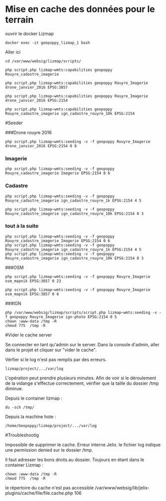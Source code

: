 # Mise en cache des données pour le terrain


ouvrir le docker Lizmap

~~~
docker exec -it geopoppy_lizmap_1 bash
~~~

Aller ici

~~~
cd /var/www/websig/lizmap/scripts/
~~~

~~~
php script.php lizmap~wmts:capabilities geopoppy Rouyre_cadastre_imagerie
~~~

~~~
php script.php lizmap~wmts:capabilities geopoppy Rouyre_Imagerie drone_janvier_2016 EPSG:3857

php script.php lizmap~wmts:capabilities geopoppy Rouyre_Imagerie drone_janvier_2016 EPSG:2154
~~~

~~~
php script.php lizmap~wmts:capabilities geopoppy Rouyre_cadastre_imagerie ign_cadastre_rouyre_10k EPSG:2154
~~~




#Seeder 

###Drone rouyre 2016
~~~
php script.php lizmap~wmts:seeding -v -f geopoppy Rouyre_Imagerie drone_janvier_2016 EPSG:2154 0 8
~~~

### Imagerie
~~~
php script.php lizmap~wmts:seeding -v -f geopoppy Rouyre_cadastre_imagerie Imagerie EPSG:2154 0 6
~~~

### Cadastre
~~~
php script.php lizmap~wmts:seeding -v -f geopoppy Rouyre_cadastre_imagerie ign_cadastre_rouyre_1k EPSG:2154 4 5
~~~

~~~
php script.php lizmap~wmts:seeding -v -f geopoppy Rouyre_cadastre_imagerie ign_cadastre_rouyre_10k EPSG:2154 0 3
~~~

### tout à la suite
~~~
php script.php lizmap~wmts:seeding -v -f geopoppy Rouyre_cadastre_imagerie Imagerie EPSG:2154 0 6
php script.php lizmap~wmts:seeding -v -f geopoppy Rouyre_cadastre_imagerie ign_cadastre_rouyre_1k EPSG:2154 4 5
php script.php lizmap~wmts:seeding -v -f geopoppy Rouyre_cadastre_imagerie ign_cadastre_rouyre_10k EPSG:2154 0 3
~~~


###OSM
~~~
php script.php lizmap~wmts:seeding -v -f geopoppy Rouyre_Imagerie osm_mapnik EPSG:3857 0 23
~~~

~~~
php script.php lizmap~wmts:seeding -v -f geopoppy Rouyre_Imagerie osm_mapnik EPSG:3857 0 8
~~~


###IGN

~~~
php /var/www/websig/lizmap/scripts/script.php lizmap~wmts:seeding -v -f geopoppy Rouyre_Imagerie ign-photo EPSG:2154 0 5
chown :www-data /tmp -R
chmod 775  /tmp -R
~~~


#Vider le cache server

Se connecter en tant qu'admin sur le server. Dans la console d'admin, aller dans le projet et cliquer sur "vider le cache". 

Vérfier si le log n'est pas remplis par des erreurs.

~~~
lizmap/project/.../var/log
~~~


L'opération peut prendre plusieurs minutes. Afin de voir si le déroulement de la vidange s'effectue correctement, vérifier que la taille du dossier /tmp diminue.

Depuis le container lizmap :

~~~
du -sch /tmp/ 
~~~

Depuis la machine hote :

~~~
/home/Geopoppy/lizmap/project/.../var/log
~~~

#Troubleshootig 

Impossible de supprimer le cache. Erreur interne Jelix. le fichier log indique une permission denied sur le dossier /tmp.



Il faut adresser les bons droits au dossier. Toujours en étant dans le container Lizmap :

~~~
chown :www-data /tmp -R
chmod 775  /tmp -R
~~~


le répertoire du cache n'est pas accessible /var/www/websig/lib/jelix-plugins/cache/file/file.cache.php     106


